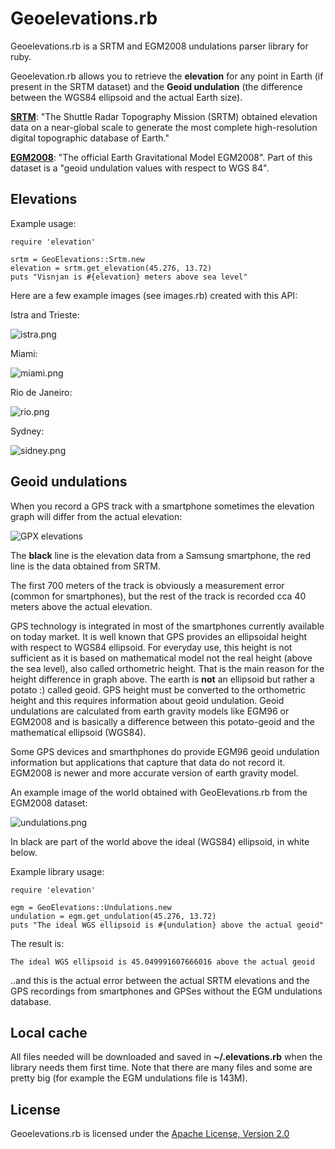 # Geoelevations.rb

Geoelevations.rb is a SRTM and EGM2008 undulations parser library for ruby.

Geoelevation.rb allows you to retrieve the **elevation** for any point in Earth (if present in the SRTM dataset) and the **Geoid undulation** (the difference between the WGS84 ellipsoid and the actual Earth size).

[**SRTM**](http://www2.jpl.nasa.gov/srtm/): "The Shuttle Radar Topography Mission (SRTM) obtained elevation data on a near-global scale to generate the most complete high-resolution digital topographic database of Earth."

[**EGM2008**](http://earth-info.nga.mil/GandG/wgs84/gravitymod/egm2008/egm08_wgs84.html): "The official Earth Gravitational Model EGM2008". Part of this dataset is a "geoid undulation values with respect to WGS 84".

## Elevations

Example usage:

    require 'elevation'

    srtm = GeoElevations::Srtm.new
    elevation = srtm.get_elevation(45.276, 13.72)
    puts "Visnjan is #{elevation} meters above sea level"

Here are a few example images (see images.rb) created with this API:

Istra and Trieste:

![istra.png](http://tkrajina.github.io/geoelevations/istra.png)

Miami:

![miami.png](http://tkrajina.github.io/geoelevations/miami.png)

Rio de Janeiro:

![rio.png](http://tkrajina.github.io/geoelevations/rio.png)

Sydney:

![sidney.png](http://tkrajina.github.io/geoelevations/sidney.png)

## Geoid undulations

When you record a GPS track with a smartphone sometimes the elevation graph will differ from the actual elevation:

![GPX elevations](http://tkrajina.github.io/srtm.py/gpx_elevations.png)

The **black** line is the elevation data from a Samsung smartphone, the red line is the data obtained from SRTM. 

The first 700 meters of the track is obviously a measurement error (common for smartphones), but the rest of the track is recorded cca 40 meters above the actual elevation.

GPS technology is integrated in most of the smartphones currently available on today market. It is well known that GPS provides an ellipsoidal height with respect to WGS84 ellipsoid. For everyday use, this height is not sufficient as it is based on mathematical model not the real height (above the sea level), also called orthometric height. That is the main reason for the height difference in graph above. The earth is **not** an ellipsoid but rather a potato :) called geoid. GPS height must be converted to the orthometric height and this requires information about geoid undulation. Geoid undulations are calculated from earth gravity models like EGM96 or EGM2008 and is basically a difference between this potato-geoid and the mathematical ellipsoid (WGS84).

Some GPS devices and smarthphones do provide EGM96 geoid undulation information but applications that capture that data do not record it. EGM2008 is newer and more accurate version of earth gravity model.

An example image of the world obtained with GeoElevations.rb from the EGM2008 dataset:

![undulations.png](http://tkrajina.github.io/geoelevations/undulations.png)

In black are part of the world above the ideal (WGS84) ellipsoid, in white below.

Example library usage:

    require 'elevation'

    egm = GeoElevations::Undulations.new
    undulation = egm.get_undulation(45.276, 13.72)
    puts "The ideal WGS ellipsoid is #{undulation} above the actual geoid" 

The result is:

    The ideal WGS ellipsoid is 45.049991607666016 above the actual geoid 

..and this is the actual error between the actual SRTM elevations and the GPS recordings from smartphones and GPSes without the EGM undulations database.

## Local cache

All files needed will be downloaded and saved in **~/.elevations.rb** when the library needs them first time.
Note that there are many files and some are pretty big (for example the EGM undulations file is 143M).

## License

Geoelevations.rb is licensed under the [Apache License, Version 2.0](http://www.apache.org/licenses/LICENSE-2.0)
